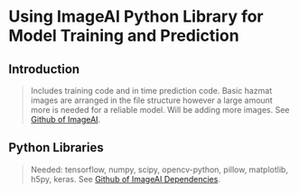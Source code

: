 # Using ImageAI Python Library for Model Training and Prediction

## Introduction

> Includes training code and in time prediction code.
> Basic hazmat images are arranged in the file structure however a large amount more is needed for a reliable model. Will be adding more images. 
> See [Github of ImageAI](https://github.com/OlafenwaMoses/ImageAI).


## Python Libraries

> Needed: tensorflow, numpy, scipy, opencv-python, pillow, matplotlib, h5py, keras. See [Github of ImageAI Dependencies](https://github.com/OlafenwaMoses/ImageAI/blob/master/README.md#dependencies).

